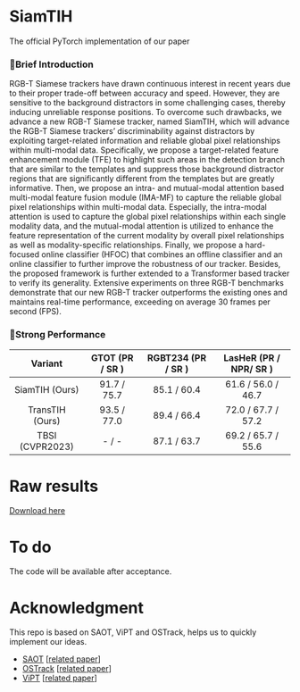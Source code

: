 # SiamTIH
The official PyTorch implementation of our paper

### :bookmark:Brief Introduction
RGB-T Siamese trackers have drawn continuous interest in recent years due to their proper trade-off between accuracy and speed. However, they are sensitive to the background distractors in some challenging cases, thereby inducing unreliable response positions. To overcome such drawbacks, we advance a new RGB-T Siamese tracker, named SiamTIH, which will advance the RGB-T Siamese trackers’ discriminability against distractors by exploiting target-related information and reliable global pixel relationships within multi-modal data.  Specifically, we propose a target-related feature enhancement module (TFE) to highlight such areas in the detection branch that are similar to the templates and suppress those background distractor regions that are significantly different from the templates but are greatly informative. Then, we propose an intra- and mutual-modal attention based multi-modal feature fusion module (IMA-MF) to capture the reliable global pixel relationships within multi-modal data. Especially, the intra-modal attention is used to capture the global pixel relationships within each single modality data, and the mutual-modal attention is utilized to enhance the feature representation of the current modality by overall pixel relationships as well as modality-specific relationships. Finally, we propose a hard-focused online classifier (HFOC) that combines an offline classifier and an online classifier to further improve the robustness of our tracker. Besides, the proposed framework is further extended to a Transformer based tracker to verify its generality. Extensive experiments on three RGB-T benchmarks demonstrate that our new RGB-T tracker outperforms the existing ones and maintains real-time performance, exceeding on average 30 frames per second (FPS).

### :bookmark:Strong Performance

|             Variant             |     GTOT (PR / SR )     |     RGBT234 (PR / SR )  |  LasHeR (PR / NPR/ SR ) |
|:-------------------------------:|:-----------------------:|:-----------------------:|:-----------------------:|
|          SiamTIH (Ours)         |       91.7 / 75.7       |         85.1 / 60.4     |     61.6 / 56.0 / 46.7  |
|          TransTIH (Ours)        |       93.5 / 77.0       |         89.4 / 66.4     |     72.0 / 67.7 / 57.2  |
|          TBSI  (CVPR2023)       |         - / -           |         87.1 / 63.7     |     69.2 / 65.7 / 55.6  |

# Raw results
[Download here](https://drive.google.com/file/d/1qviQkbEIBh8s-xt75YBSl3YfqelhbV5U/view?usp=sharing)

# To do
The code will be available after acceptance.

# Acknowledgment
This repo is based on SAOT, ViPT and OSTrack, helps us to quickly implement our ideas.

- [SAOT](https://github.com/ZikunZhou/SAOT) [[related paper](https://https://arxiv.org/abs/2108.03637)]
- [OSTrack](https://github.com/botaoye/OSTrack) [[related paper](https://arxiv.org/abs/2203.11991)]
- [ViPT](https://github.com/ZikunZhou/SAOT) [[related paper]([https://openaccess.thecvf.com/content/CVPR2023/html/Zhu_Visual_Prompt_Multi-Modal_Tracking_CVPR_2023_paper.html)]


